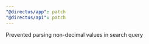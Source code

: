 ```yaml
---
"@directus/app": patch
"@directus/api": patch
---
```


Prevented parsing non-decimal values in search query
